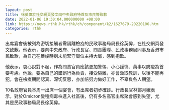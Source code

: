 ```yaml
---
layout: post
title: 徐英偉於社交網頁發文向中央政府特首及市民等致歉
date: 2022-01-06 19:30:04.000000000 +08:00
link: https://news.rthk.hk/rthk/ch/component/k2/1627679-20220106.htm
categories: rthk
---
```


出席宴會後被列為密切接觸者需隔離檢疫的民政事務局局長徐英偉，在社交網頁發文致歉。他表示，要向中央政府、行政長官、問責團隊、民政事務局同事及香港市民致歉，為自己在嚴峻時刻未能緊守崗位主持大局，感到抱歉。

他表示，衷心說對不起，作為問責官員應該更加警惕、小心謹慎、萬事以防疫為首要考慮。他說，要為自己的錯誤行為負責，接受隔離，亦會汲取教訓，以後不能再犯，會在檢疫期間認真、深切反思，亦加倍努力做好工作，不辜負各人期望。

10名政府官員本周一出席一個宴會，有出席者初步確診。行政長官林鄭月娥表示，對於Omicron變種病毒株進入社區後，仍有多名高官出席聚會感到失望，尤其是民政事務局局長徐英偉。

